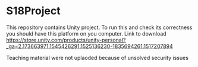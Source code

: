 # S18Project
This repository contains Unity project. To run this and check its correctness you should have this platform on you computer. Link to download https://store.unity.com/products/unity-personal?_ga=2.173663971.1545426291.1525136230-1835694261.1517207894

Teaching material were not uplaoded because of unsolved security issues
